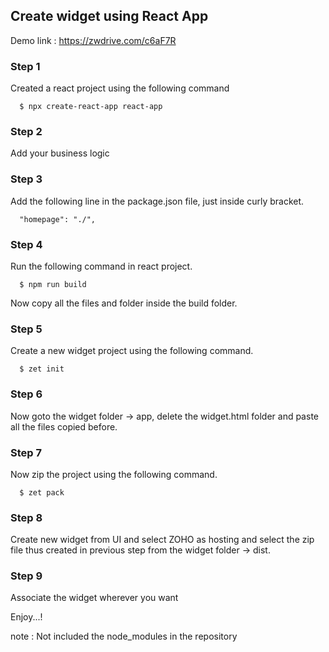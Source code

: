 ## Create widget using React App

Demo link : https://zwdrive.com/c6aF7R

### Step 1

Created a react project using the following command

      $ npx create-react-app react-app
 
### Step 2

Add your business logic

### Step 3

Add the following line in the package.json file, just inside curly bracket.
  
      "homepage": "./",

### Step 4

Run the following command in react project.
  
      $ npm run build
  
Now copy all the files and folder inside the build folder.

### Step 5

Create a new widget project using the following command.

      $ zet init
  
### Step 6

Now goto the widget folder -> app, delete the widget.html folder and paste all the files copied before.

### Step 7

Now zip the project using the following command.

      $ zet pack
  
### Step 8

Create new widget from UI and select ZOHO as hosting and select the zip file thus created in previous step from the widget folder -> dist.

### Step 9

Associate the widget wherever you want 

Enjoy...!

  
note : Not included the node_modules in the repository
